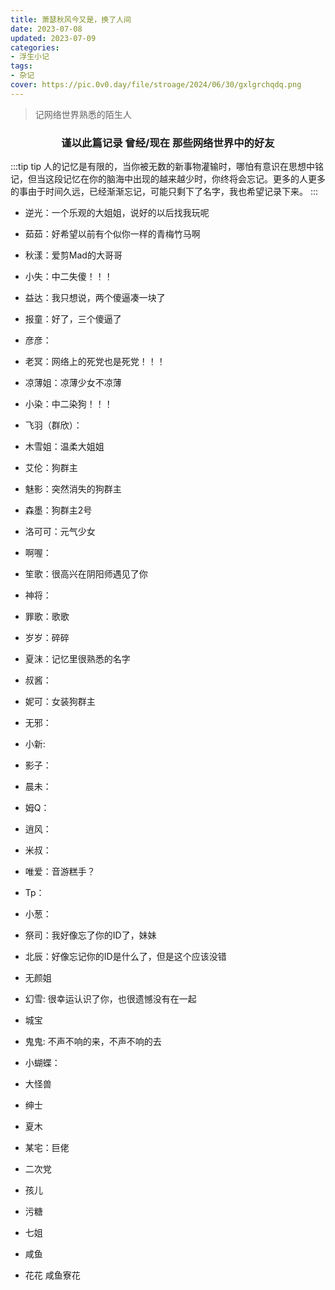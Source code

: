 ```yaml
---
title: 萧瑟秋风今又是，换了人间
date: 2023-07-08
updated: 2023-07-09
categories:
- 浮生小记
tags:
- 杂记
cover: https://pic.0v0.day/file/stroage/2024/06/30/gxlgrchqdq.png
---
```


> 记网络世界熟悉的陌生人


<!-- more -->

<h3 align='center'>谨以此篇记录 曾经/现在 那些网络世界中的好友</h3>

:::tip tip
人的记忆是有限的，当你被无数的新事物灌输时，哪怕有意识在思想中铭记，但当这段记忆在你的脑海中出现的越来越少时，你终将会忘记。更多的人更多的事由于时间久远，已经渐渐忘记，可能只剩下了名字，我也希望记录下来。
:::



- 逆光：一个乐观的大姐姐，说好的以后找我玩呢

- 茹茹：好希望以前有个似你一样的青梅竹马啊

- 秋漾：爱剪Mad的大哥哥

- 小失：中二失傻！！！

- 益达：我只想说，两个傻逼凑一块了

- 报童：好了，三个傻逼了

- 彦彦：

- 老冥：网络上的死党也是死党！！！

- 凉薄姐：凉薄少女不凉薄

- 小染：中二染狗！！！

- 飞羽（群欣）：

- 木雪姐：温柔大姐姐

- 艾伦：狗群主

- 魅影：突然消失的狗群主

- 森墨：狗群主2号

- 洛可可：元气少女

- 啊喔：

- 笙歌：很高兴在阴阳师遇见了你

- 神将：

- 罪歌：歌歌

- 岁岁：碎碎

- 夏沫：记忆里很熟悉的名字

- 叔酱：

- 妮可：女装狗群主

- 无邪：

- 小新:

- 影子：

- 晨未：

- 姆Q：

- 逍风：

- 米叔：

- 唯爱：音游糕手？

- Tp：

- 小葱：

- 祭司：我好像忘了你的ID了，妹妹

- 北辰：好像忘记你的ID是什么了，但是这个应该没错

- 无颜姐

- 幻雪: 很幸运认识了你，也很遗憾没有在一起

- 城宝

- 鬼鬼: 不声不响的来，不声不响的去

- 小蝴蝶：

- 大怪兽

- 绅士

- 夏木

- 某宅：巨佬

- 二次党

- 孩儿

- 污糖

- 七姐

- 咸鱼

- 花花 咸鱼寮花